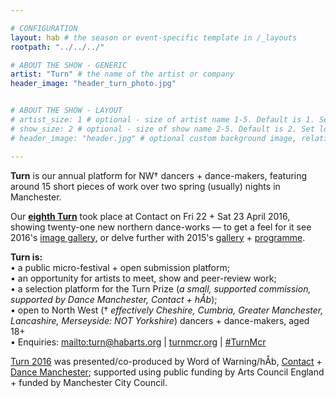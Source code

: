 ```yaml
---

# CONFIGURATION
layout: hab # the season or event-specific template in /_layouts
rootpath: "../../../"

# ABOUT THE SHOW - GENERIC
artist: "Turn" # the name of the artist or company
header_image: "header_turn_photo.jpg"   


# ABOUT THE SHOW - LAYOUT
# artist_size: 1 # optional - size of artist name 1-5. Default is 1. Set longer names to lower values
# show_size: 2 # optional - size of show name 2-5. Default is 2. Set longer names to lower values
# header_image: "header.jpg" # optional custom background image, relative to current page

---
```

**Turn** is our annual platform for NW† dancers + dance-makers, featuring around 15 short pieces of work over two spring (usually) nights in Manchester.       
         
Our **[eighth Turn](/current/2016-turn)** took place at Contact on Fri 22 + Sat 23 April 2016, showing twenty-one new northern dance-works — to get a feel for it see 2016's [image gallery](/galleries/2016-turn), or delve further with 2015's [gallery](/galleries/2015-turn) + [programme](/archive/2015-turn).       
         
**Turn is:**        
• a public micro-festival + open submission platform;        
• an opportunity for artists to meet, show and peer-review work;        
• a selection platform for the Turn Prize (*a small, supported commission, supported by Dance Manchester, Contact + hÅb*);        
• open to North West († *effectively Cheshire, Cumbria, Greater Manchester, Lancashire, Merseyside: NOT Yorkshire*) dancers + dance-makers, aged 18+         
• Enquiries: <mailto:turn@habarts.org> | <a href="http://turnmcr.org" target="_blank">turnmcr.org</a> | <a href="http://twitter.com/hashtag/TurnMcr" target="_blank">#TurnMcr</a>          
         
[Turn 2016](/current/2016-turn) was presented/co-produced by Word of Warning/hÅb, <a href="http://contactmcr.com" target="_blank">Contact</a> + <a href="http://www.digm.org" target="_blank">Dance Manchester</a>; supported using public funding by Arts Council England + funded by Manchester City Council.
